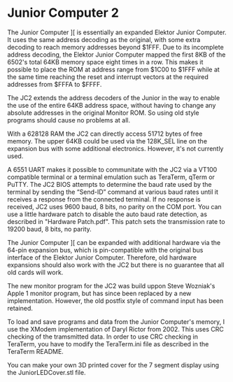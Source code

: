 # Junior Computer 2

The Junior Computer ][ is essentially an expanded Elektor Junior Computer. It uses the same address decoding as the original, with some extra decoding to reach memory addresses beyond $1FFF.
Due to its incomplete address decoding, the Elektor Junior Computer mapped the first 8KB of the 6502's total 64KB memory space eight times in a row. 
This makes it possible to place the ROM at address range from $1C00 to $1FFF while at the same time reaching the reset and interrupt vectors at the required addresses from $FFFA to $FFFF.

The JC2 extends the address decoders of the Junior in the way to enable the use of the entire 64KB address space, without having to change any absolute addresses in the original Monitor ROM. So using old style programs should cause no problems at all.

With a 628128 RAM the JC2 can directly access 51712 bytes of free memory. The upper 64KB could be used via the 128K_SEL line on the expansion bus with some additional electronics. However, it's not currently used. 

A 6551 UART makes it possible to communitate with the JC2 via a VT100 compatible terminal or a terminal emulation such as TeraTerm, qTerm or PuTTY. The JC2 BIOS attempts to determine the baud rate used by the terminal by sending the “Send-ID” command at various baud rates until it receives a response from the connected terminal. If no response is received, JC2 uses 9600 baud, 8 bits, no parity on the COM port. You can use a little hardware patch to disable the auto baud rate detection, as described in "Hardware Patch.pdf". This patch sets the transmission rate to 19200 baud, 8 bits, no parity.

The Junior Computer ][ can be expanded with additional hardware via the 64-pin expansion bus, which is pin-compatible with the original bus interface of the Elektor Junior Computer. Therefore, old hardware expansions should also work with the JC2 but there is no guarantee that all old cards will work.

The new monitor program for the JC2 was build uppon Steve Wozniak's Apple 1 monitor program, but has since been replaced by a new implementation. However, the old postfix style of command input has been retained.

To load and save programs and data from the Junior Computer's memory, I use the XModem implementation of Daryl Rictor from 2002. This uses CRC checking of the tramsmitted data.
In order to use CRC checking in TeraTerm, you have to modify the TeraTerm.ini file as described in the TeraTerm README.

You can make your own 3D printed cover for the 7 segment display using the JuniorLEDCover.stl file. 
